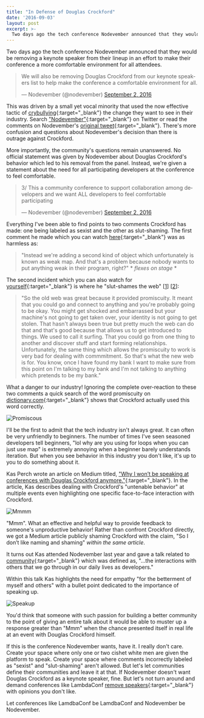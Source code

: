 ```yaml
---
title: "In Defense of Douglas Crockford"
date: '2016-09-03'
layout: post
excerpt: >-
  Two days ago the tech conference Nodevember announced that they would be removing a keynote speaker from their lineup in an effort to make their conference a more comfortable environment for all attendees.
---
```


Two days ago the tech conference Nodevember announced that they would be removing a keynote speaker from their lineup in an effort to make their conference a more comfortable environment for all attendees.

<blockquote class="twitter-tweet" data-lang="en"><p lang="en" dir="ltr">We will also be removing Douglas Crockford from our keynote speakers list to help make the conference a comfortable environment for all.</p>&mdash; Nodevember (@nodevember) <a href="https://twitter.com/nodevember/status/771520648191483904">September 2, 2016</a></blockquote>
<script async src="//platform.twitter.com/widgets.js" charset="utf-8"></script>

This was driven by a small yet vocal minority that used the now effective tactic of [crybullying](http://www.urbandictionary.com/define.php?term=crybully){:target="_blank"} the change they want to see in their industry. Search ["Nodevember"](https://twitter.com/search?f=tweets&vertical=default&q=nodevember&src=typd){:target="_blank"} on Twitter or read the comments on Nodevember's [original tweet](https://twitter.com/nodevember/status/771520648191483904){:target="_blank"}. There's more confusion and questions about Nodevember's decision than there is outrage against Crockford.

More importantly, the community's questions remain unanswered. No official statement was given by Nodevember about Douglas Crockford's behavior which led to his removal from the panel. Instead, we're given a statement about the need for all participating developers at the conference to feel comfortable.

<blockquote class="twitter-tweet" data-conversation="none" data-lang="en"><p lang="en" dir="ltr">3/ This a community conference to support collaboration among developers and we want ALL developers to feel comfortable participating</p>&mdash; Nodevember (@nodevember) <a href="https://twitter.com/nodevember/status/771791340762005504">September 2, 2016</a></blockquote>
<script async src="//platform.twitter.com/widgets.js" charset="utf-8"></script>

Everything I've been able to find points to two comments Crockford has made: one being labeled as sexist and the other as slut-shaming. The first comment he made which you can watch [here](https://www.youtube.com/watch?v=rhV6hlL_wMc#t=15m15s){:target="_blank"} was as harmless as:

> "Instead we're adding a second kind of object which unfortunately is known as weak map. And that's a problem because nobody wants to put anything weak in their program, right?" * *flexes on stage* *

The second incident which you can also watch for [yourself](https://www.youtube.com/watch?v=0w6tZEbrHIY&feature=youtu.be&t=41m15s){:target="_blank"} is where he "slut-shames the web" [[1](https://twitter.com/nebrius/status/697491096926945281)] [[2](https://twitter.com/ag_dubs/status/666026590774673408)]:

> "So the old web was great because it provided promiscuity. It meant that you could go and connect to anything and you're probably going to be okay. You might get shocked and embarrassed but your machine's not going to get taken over, your identity is not going to get stolen. That hasn't always been true but pretty much the web can do that and that's good because that allows us to get introduced to things. We used to call it surfing. That you could go from one thing to another and discover stuff and start forming relationships. Unfortunately, the same thing which allows the promiscuity to work is very bad for dealing with commmitment. So that's what the new web is for. You know, once I have found my bank I want to make sure from this point on I'm talking to my bank and I'm not talking to anything which pretends to be my bank."

What a danger to our industry! Ignoring the complete over-reaction to these two comments a quick  search of the word promiscuity on [dictionary.com](http://www.dictionary.com/browse/promiscuous){:target="_blank"} shows that Crockford actually used this word correctly.

![Promiscous](https://i.imgur.com/7CjrlAK.png)

I'll be the first to admit that the tech industry isn't always great. It can often be very unfriendly to beginners. The number of times I've seen seasoned developers tell beginners, "lol why are you using for loops when you can just use map" is extremely annoying when a beginner barely understands iteration. But when you see behavior in this industry you don't like, it's up to you to do something about it.

Kas Perch wrote an article on Medium titled, ["Why I won’t be speaking at conferences with Douglas Crockford anymore."](https://medium.com/@nodebotanist/why-i-won-t-be-speaking-at-conferences-with-douglas-crockford-anymore-61bc29f028c8#.87591cy5u){:target="_blank"}. In the article, Kas describes dealing with Crockford's "untenable behavior" at multiple events even highlighting one specific face-to-face interaction with Crockford.

![Mmmm](https://i.imgur.com/481WbPG.png)

"Mmm". What an effective and helpful way to provide feedback to someone's unproductive behavior! Rather than confront Crockford directly, we got a Medium article publicly shaming Crockford with the claim, "So I don’t like naming and shaming" *within the same article*.

It turns out Kas attended Nodevember last year and gave a talk related to [community](https://www.youtube.com/watch?v=tBRGMcdAKzs){:target="_blank"} which was defined as, "...the interactions with others that we go through in our daily lives as developers."

Within this talk Kas highlights the need for empathy "for the betterment of myself and others" with a bullet point dedicated to the importance of speaking up.

![Speakup](https://i.imgur.com/OjszY85.jpg)

You'd think that someone with such passion for building a better community to the point of giving an entire talk about it would be able to muster up a response greater than "Mmm" when the chance presented itself in real life at an event with Douglas Crockford himself.

If this is the conference Nodevember wants, have it. I really don't care. Create your space where only one or two cishet white men are given the platform to speak. Create your space where comments incorrectly labeled as "sexist" and "slut-shaming" aren't allowed. But let's let communities define their communities and leave it at that. If Nodevember doesn't want Douglas Crockford as a keynote speaker, fine. But let's not turn around and demand conferences like LambdaConf [remove speakers](https://modelviewculture.com/news/lambda-conf-fuckery-white-supremacy-under-the-guise-of-inclusion){:target="_blank"} with opinions you don't like.

Let conferences like LamdbaConf be LamdbaConf and Nodevember be Nodevember.